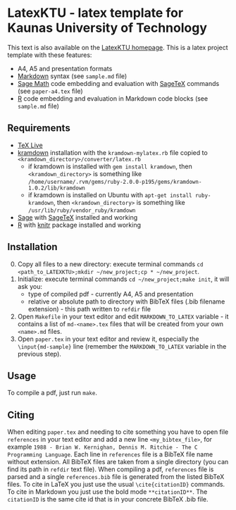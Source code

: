 # LatexKTU - latex template for Kaunas University of Technology

This text is also available on the [LatexKTU homepage](https://jakut.is/git/LATEXKTU/about/).
This is a latex project template with these features:

* A4, A5 and presentation formats
* [Markdown](http://daringfireball.net/projects/markdown/) syntax (see `sample.md` file)
* [Sage Math](http://www.sagemath.org/) code embedding and evaluation with [SageTeX](http://www.sagemath.org/doc/tutorial/sagetex.html) commands (see `paper-a4.tex` file)
* [R](http://www.r-project.org/) code embedding and evaluation in Markdown code blocks (see `sample.md` file)

## Requirements

* [TeX Live](http://www.tug.org/texlive/)
* [kramdown](http://kramdown.gettalong.org/) installation with the `kramdown-mylatex.rb` file copied to `<kramdown_directory>/converter/latex.rb`
  * if kramdown is installed with `gem install kramdown`, then `<kramdown_directory>` is something like `/home/username/.rvm/gems/ruby-2.0.0-p195/gems/kramdown-1.0.2/lib/kramdown`
  * if kramdown is installed on Ubuntu with `apt-get install ruby-kramdown`, then `<kramdown_directory>` is something like `/usr/lib/ruby/vendor_ruby/kramdown`
* [Sage](http://www.sagemath.org/) with [SageTeX](http://www.sagemath.org/doc/tutorial/sagetex.html) installed and working
* [R](http://www.r-project.org/) with [knitr](http://yihui.name/knitr/) package installed and working

## Installation

0. Copy all files to a new directory: execute terminal commands `cd <path_to_LATEXKTU>;mkdir ~/new_project;cp * ~/new_project`.
0. Initialize: execute terminal commands `cd ~/new_project;make init`, it will ask you:
   * type of compiled pdf - currently A4, A5 and presentation
   * relative or absolute path to directory with BibTeX files (.bib filename extension) - this path written to `refdir` file
0. Open `Makefile` in your text editor and edit `MARKDOWN_TO_LATEX` variable - it contains a list of `md-<name>.tex` files that will be created from your own `<name>.md` files.
0. Open `paper.tex` in your text editor and review it, especially the `\input{md-sample}` line (remember the `MARKDOWN_TO_LATEX` variable in the previous step).

## Usage

To compile a pdf, just run `make`.

## Citing

When editing `paper.tex` and needing to cite something you have to open file `references` in your text editor and add a new line `<my_bibtex_file>`, for example `1988 - Brian W. Kernighan, Dennis M. Ritchie - The C Programming Language`.
Each line in `references` file is a BibTeX file name without extension.
All BibTeX files are taken from a single directory (you can find its path in `refdir` text file).
When compiling a pdf, `references` file is parsed and a single `references.bib` file is generated from the listed BibTeX files.
To cite in LaTeX you just use the usual `\cite{citationID}` commands.
To cite in Markdown you just use the bold mode `**citationID**`.
The `citationID` is the same cite id that is in your concrete BibTeX .bib file.
